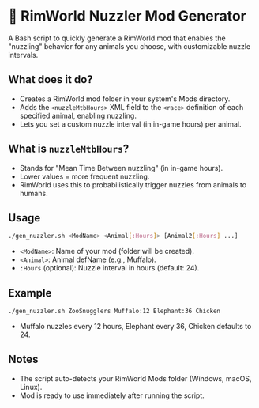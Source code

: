 # 🐾 RimWorld Nuzzler Mod Generator

A Bash script to quickly generate a RimWorld mod that enables the "nuzzling" behavior for any animals you choose, with customizable nuzzle intervals.

## What does it do?

- Creates a RimWorld mod folder in your system's Mods directory.
- Adds the `<nuzzleMtbHours>` XML field to the `<race>` definition of each specified animal, enabling nuzzling.
- Lets you set a custom nuzzle interval (in in-game hours) per animal.

## What is `nuzzleMtbHours`?

- Stands for "Mean Time Between nuzzling" (in in-game hours).
- Lower values = more frequent nuzzling.
- RimWorld uses this to probabilistically trigger nuzzles from animals to humans.

## Usage

```sh
./gen_nuzzler.sh <ModName> <Animal[:Hours]> [Animal2[:Hours] ...]
```

- `<ModName>`: Name of your mod (folder will be created).
- `<Animal>`: Animal defName (e.g., Muffalo).
- `:Hours` (optional): Nuzzle interval in hours (default: 24).

## Example

```sh
./gen_nuzzler.sh ZooSnugglers Muffalo:12 Elephant:36 Chicken
```
- Muffalo nuzzles every 12 hours, Elephant every 36, Chicken defaults to 24.

## Notes

- The script auto-detects your RimWorld Mods folder (Windows, macOS, Linux).
- Mod is ready to use immediately after running the script.
